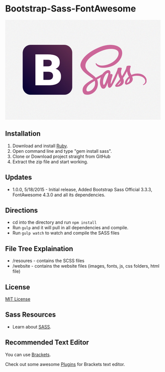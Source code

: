 # Bootstrap-Sass-FontAwesome #

![Bootstrap-Sass-FontAwesome](website/images/bootstrap-sass.jpg)

## Installation ##
1. Download and install [Ruby](https://www.ruby-lang.org/en/).
2. Open command line and type "gem install sass".
2. Clone or Download project straight from GitHub
3. Extract the zip file and start working.

## Updates ##
* 1.0.0, 5/18/2015 - Initial release, Added Bootstrap Sass Official 3.3.3, FontAwesome 4.3.0 and all its dependencies.

## Directions ##
* cd into the directory and run `npm install`
* Run `gulp` and it will pull in all dependencies and compile.
* Run `gulp watch` to watch and compile the SASS files

## File Tree Explaination ##
* /resoures - contains the SCSS files
* /website - contains the website files (images, fonts, js, css folders, html file)

## License ##
[MIT License](LICENSE)

## Sass Resources ##
* Learn about [SASS](http://sass-lang.com/guide).

## Recommended Text Editor ##

You can use [Brackets](http://brackets.io/).

Check out some awesome [Plugins](https://github.com/GBratsos/brackets-zurb-foundation) for Brackets text editor.
